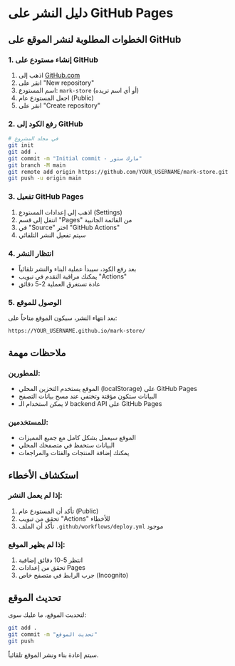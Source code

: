 # دليل النشر على GitHub Pages

## الخطوات المطلوبة لنشر الموقع على GitHub

### 1. إنشاء مستودع على GitHub

1. اذهب إلى [GitHub.com](https://github.com)
2. انقر على "New repository"
3. اسم المستودع: `mark-store` (أو أي اسم تريده)
4. اجعل المستودع عام (Public)
5. انقر على "Create repository"

### 2. رفع الكود إلى GitHub

```bash
# في مجلد المشروع
git init
git add .
git commit -m "Initial commit - مارك ستور"
git branch -M main
git remote add origin https://github.com/YOUR_USERNAME/mark-store.git
git push -u origin main
```

### 3. تفعيل GitHub Pages

1. اذهب إلى إعدادات المستودع (Settings)
2. انتقل إلى قسم "Pages" من القائمة الجانبية
3. في "Source" اختر "GitHub Actions"
4. سيتم تفعيل النشر التلقائي

### 4. انتظار النشر

- بعد رفع الكود، سيبدأ عملية البناء والنشر تلقائياً
- يمكنك مراقبة التقدم في تبويب "Actions"
- عادة تستغرق العملية 2-5 دقائق

### 5. الوصول للموقع

بعد انتهاء النشر، سيكون الموقع متاحاً على:
```
https://YOUR_USERNAME.github.io/mark-store/
```

## ملاحظات مهمة

### للمطورين:
- الموقع يستخدم التخزين المحلي (localStorage) على GitHub Pages
- البيانات ستكون مؤقتة وتختفي عند مسح بيانات التصفح
- لا يمكن استخدام الـ backend API على GitHub Pages

### للمستخدمين:
- الموقع سيعمل بشكل كامل مع جميع المميزات
- البيانات ستحفظ في متصفحك المحلي
- يمكنك إضافة المنتجات والفئات والمراجعات

## استكشاف الأخطاء

### إذا لم يعمل النشر:
1. تأكد أن المستودع عام (Public)
2. تحقق من تبويب "Actions" للأخطاء
3. تأكد أن الملف `.github/workflows/deploy.yml` موجود

### إذا لم يظهر الموقع:
1. انتظر 5-10 دقائق إضافية
2. تحقق من إعدادات Pages
3. جرب الرابط في متصفح خاص (Incognito)

## تحديث الموقع

لتحديث الموقع، ما عليك سوى:
```bash
git add .
git commit -m "تحديث الموقع"
git push
```

سيتم إعادة بناء ونشر الموقع تلقائياً.